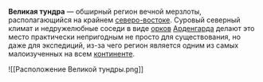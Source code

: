 **Великая тундра** — обширный регион вечной мерзлоты, располагающийся на крайнем [северо-востоке](Ательра##Северо-восток). Суровый северный климат и недружелюбные соседи в виде [орков](Орки) [Арденгарда](Арденгард) делают это место практически непригодным не просто для существования, но даже для экспедиций, из-за чего регион является одним из самых малоизученных на всем [континенте](Ательра).

![[Расположение Великой тундры.png]]